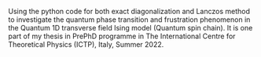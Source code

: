 Using the python code for both exact diagonalization and Lanczos method to investigate the quantum phase transition and frustration phenomenon in the Quantum 1D transverse field Ising model (Quantum spin chain). It is one part of my thesis in PrePhD programme in The International Centre for Theoretical Physics (ICTP), Italy, Summer 2022. 
